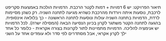 תיאור הפרויקט:
יש 6 דמויות + דמות לקטר הרכבת.
הדמויות הולכות באמצעות סקריפט לרכבת, נוסעות איתה ויורדות מהרכבת כשהיא מגיעה לתחנה השניה.
רק כשהן מסיימות לרדת, הדמויות בתחנה השניה עולות ונוסעות לתחנה הראשונה - כך בלולאה אינסופית.
בהגעה לתחנה הקטר משתגר לקרון בכיוון הנסיעה הבאה (המסילה ישרה).
לכל הדמויות יש אנימציה להליכה.
הדמויות מתמיינות לתור לקרונות בצורה אקראית - כלומר כל אחד ילך לקרון אקראי, אבל מסתדרים לפי סדר ולא עומדים אחד על השני
